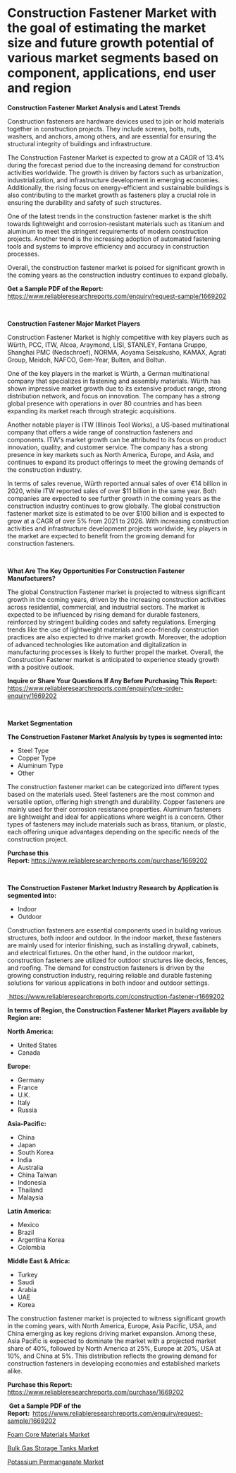<p><h1>Construction Fastener Market with the goal of estimating the market size and future growth potential of various market segments based on component, applications, end user and region</h1></p><p><strong>Construction Fastener Market Analysis and Latest Trends</strong></p>
<p><p>Construction fasteners are hardware devices used to join or hold materials together in construction projects. They include screws, bolts, nuts, washers, and anchors, among others, and are essential for ensuring the structural integrity of buildings and infrastructure.</p><p>The Construction Fastener Market is expected to grow at a CAGR of 13.4% during the forecast period due to the increasing demand for construction activities worldwide. The growth is driven by factors such as urbanization, industrialization, and infrastructure development in emerging economies. Additionally, the rising focus on energy-efficient and sustainable buildings is also contributing to the market growth as fasteners play a crucial role in ensuring the durability and safety of such structures.</p><p>One of the latest trends in the construction fastener market is the shift towards lightweight and corrosion-resistant materials such as titanium and aluminum to meet the stringent requirements of modern construction projects. Another trend is the increasing adoption of automated fastening tools and systems to improve efficiency and accuracy in construction processes.</p><p>Overall, the construction fastener market is poised for significant growth in the coming years as the construction industry continues to expand globally.</p></p>
<p><strong>Get a Sample PDF of the Report:&nbsp;</strong> <a href="https://www.reliableresearchreports.com/enquiry/request-sample/1669202">https://www.reliableresearchreports.com/enquiry/request-sample/1669202</a></p>
<p>&nbsp;</p>
<p><strong>Construction Fastener Major Market Players</strong></p>
<p><p>Construction Fastener Market is highly competitive with key players such as Würth, PCC, ITW, Alcoa, Araymond, LISI, STANLEY, Fontana Gruppo, Shanghai PMC (Nedschroef), NORMA, Aoyama Seisakusho, KAMAX, Agrati Group, Meidoh, NAFCO, Gem-Year, Bulten, and Boltun.</p><p>One of the key players in the market is Würth, a German multinational company that specializes in fastening and assembly materials. Würth has shown impressive market growth due to its extensive product range, strong distribution network, and focus on innovation. The company has a strong global presence with operations in over 80 countries and has been expanding its market reach through strategic acquisitions.</p><p>Another notable player is ITW (Illinois Tool Works), a US-based multinational company that offers a wide range of construction fasteners and components. ITW's market growth can be attributed to its focus on product innovation, quality, and customer service. The company has a strong presence in key markets such as North America, Europe, and Asia, and continues to expand its product offerings to meet the growing demands of the construction industry.</p><p>In terms of sales revenue, Würth reported annual sales of over €14 billion in 2020, while ITW reported sales of over $11 billion in the same year. Both companies are expected to see further growth in the coming years as the construction industry continues to grow globally. The global construction fastener market size is estimated to be over $100 billion and is expected to grow at a CAGR of over 5% from 2021 to 2026. With increasing construction activities and infrastructure development projects worldwide, key players in the market are expected to benefit from the growing demand for construction fasteners.</p></p>
<p>&nbsp;</p>
<p><strong>What Are The Key Opportunities For Construction Fastener Manufacturers?</strong></p>
<p><p>The global Construction Fastener market is projected to witness significant growth in the coming years, driven by the increasing construction activities across residential, commercial, and industrial sectors. The market is expected to be influenced by rising demand for durable fasteners, reinforced by stringent building codes and safety regulations. Emerging trends like the use of lightweight materials and eco-friendly construction practices are also expected to drive market growth. Moreover, the adoption of advanced technologies like automation and digitalization in manufacturing processes is likely to further propel the market. Overall, the Construction Fastener market is anticipated to experience steady growth with a positive outlook.</p></p>
<p><strong>Inquire or Share Your Questions If Any Before Purchasing This Report:</strong> <a href="https://www.reliableresearchreports.com/enquiry/pre-order-enquiry/1669202">https://www.reliableresearchreports.com/enquiry/pre-order-enquiry/1669202</a></p>
<p>&nbsp;</p>
<p><strong>Market Segmentation</strong></p>
<p><strong>The Construction Fastener Market Analysis by types is segmented into:</strong></p>
<p><ul><li>Steel Type</li><li>Copper Type</li><li>Aluminum Type</li><li>Other</li></ul></p>
<p><p>The construction fastener market can be categorized into different types based on the materials used. Steel fasteners are the most common and versatile option, offering high strength and durability. Copper fasteners are mainly used for their corrosion resistance properties. Aluminum fasteners are lightweight and ideal for applications where weight is a concern. Other types of fasteners may include materials such as brass, titanium, or plastic, each offering unique advantages depending on the specific needs of the construction project.</p></p>
<p><strong>Purchase this Report:&nbsp;</strong><a href="https://www.reliableresearchreports.com/purchase/1669202">https://www.reliableresearchreports.com/purchase/1669202</a></p>
<p>&nbsp;</p>
<p><strong>The Construction Fastener Market Industry Research by Application is segmented into:</strong></p>
<p><ul><li>Indoor</li><li>Outdoor</li></ul></p>
<p><p>Construction fasteners are essential components used in building various structures, both indoor and outdoor. In the indoor market, these fasteners are mainly used for interior finishing, such as installing drywall, cabinets, and electrical fixtures. On the other hand, in the outdoor market, construction fasteners are utilized for outdoor structures like decks, fences, and roofing. The demand for construction fasteners is driven by the growing construction industry, requiring reliable and durable fastening solutions for various applications in both indoor and outdoor settings.</p></p>
<p><a href="https://www.reliableresearchreports.com/construction-fastener-r1669202">&nbsp;https://www.reliableresearchreports.com/construction-fastener-r1669202</a></p>
<p><strong>In terms of Region, the Construction Fastener Market Players available by Region are:</strong></p>
<p>
    <p> <strong> North America: </strong>
        <ul>
            <li>United States</li>
            <li>Canada</li>
        </ul>
        </p> 
    <p> <strong> Europe: </strong>
        <ul>
            <li>Germany</li>
            <li>France</li>
            <li>U.K.</li>
            <li>Italy</li>
            <li>Russia</li>
        </ul>
        </p> 
    <p> <strong> Asia-Pacific: </strong>
        <ul>
            <li>China</li>
            <li>Japan</li>
            <li>South Korea</li>
            <li>India</li>
            <li>Australia</li>
            <li>China Taiwan</li>
            <li>Indonesia</li>
            <li>Thailand</li>
            <li>Malaysia</li>
        </ul>
        </p> 
    <p> <strong> Latin America: </strong>
        <ul>
            <li>Mexico</li>
            <li>Brazil</li>
            <li>Argentina Korea</li>
            <li>Colombia</li>
        </ul>
        </p> 
    <p> <strong> Middle East & Africa: </strong>
        <ul>
            <li>Turkey</li>
            <li>Saudi</li>
            <li>Arabia</li>
            <li>UAE</li>
            <li>Korea</li>
        </ul>
    </p>
    </p>
<p><p>The construction fastener market is projected to witness significant growth in the coming years, with North America, Europe, Asia Pacific, USA, and China emerging as key regions driving market expansion. Among these, Asia Pacific is expected to dominate the market with a projected market share of 40%, followed by North America at 25%, Europe at 20%, USA at 10%, and China at 5%. This distribution reflects the growing demand for construction fasteners in developing economies and established markets alike.</p></p>
<p><strong>Purchase this Report: </strong><a href="https://www.reliableresearchreports.com/purchase/1669202">https://www.reliableresearchreports.com/purchase/1669202</a></p>
<p>&nbsp;<strong>Get a Sample PDF of the Report:&nbsp;&nbsp;</strong><a href="https://www.reliableresearchreports.com/enquiry/request-sample/1669202">https://www.reliableresearchreports.com/enquiry/request-sample/1669202</a></p>
<p><strong></strong></p>
<p><p><a href="https://www.linkedin.com/pulse/foam-core-materials-market-dynamics-2024-2031-also-its-trends-gfl2f?trackingId=WKRtadkj1NJdgc52Tbo2BA%3D%3D">Foam Core Materials Market</a></p><p><a href="https://github.com/RickHolmes3/Market-Research-Report-List-4/blob/main/bulk-gas-storage-tanks-market.md">Bulk Gas Storage Tanks Market</a></p><p><a href="https://www.linkedin.com/pulse/potassium-permanganate-market-offer-valuable-insights-size-zynbf?trackingId=lG36gJYgX5uwUt0JiHuT2g%3D%3D">Potassium Permanganate Market</a></p></p>